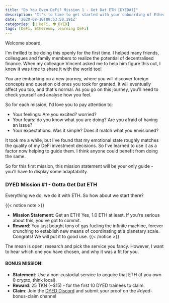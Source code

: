 ```yaml
---
title: "Do You Even DeFi? Mission 1 - Get Dat ETH [DYED#1]"
description: "It's to time to get started with your onboarding of Ethereum decentralised finance. Good luck with this first assignment!"
date: '2020-08-10T00:53:50.191Z'
categories: [🌌 DeFi, 👽 DYED]
tags: [DeFi, Ethereum, learning DeFi]
---
```


Welcome aboard,

I'm thrilled to be doing this openly for the first time. I helped many friends, colleagues and family members to realize the potential of decentralised finance. When my colleague Vincent asked me to help him figure this out, I knew it was time to share it with the world too!

You are embarking on a new journey, where you will discover foreign concepts and question old ones you took for granted. It will eventually affect you too, and that's normal. As you go on this journey, you'll need to check yourself and analyse how you feel.

So for each mission, I'd love you to pay attention to:

- Your feelings: Are you excited? worried? 
- Your fears: do you know what you are doing? Are you afraid of having an issue? 
- Your expectations: Was it simple? Does it match what you envisioned?

It took me a while, but I've found that my emotional state roughly matches the quality of my DeFi investment decisions. So I've learned to use it as a factor now helping to guide them. I think anyone could benefit from doing the same.

So for this first mission, this mission statement will be your only guide - you'll have to display some adaptability. 

### DYED Mission #1 - Gotta Get Dat ETH

Everything we do, we do it with ETH.
So how about we start there?

{{< notice note >}}
- **Mission Statement**: Get an ETH! Yes, 1.0 ETH at least. If you're serious about this, you've got to commit. 
- **Reward**: You just bought tons of gas fueling the infinite machine, forever crunching to establish new means of coordinating at a planetary scale. Congrats! We will put it to good use.
{{< /notice >}}  

The mean is open: research and pick the service you fancy. However, I want to hear which one you have chosen, and why it was a fit for you.

#### BONUS MISSION:

- **Statement**: Use a non-custodial service to acquire that ETH (if you own 0 crypto, think local). 
- **Reward**: 25 TKN (~$15) - for the first 10 DYED trainees to claim.
- **Claim**: Join the [DYED Discord](https://discord.gg/ZW8WRzX) and submit your proof on the #dyed-bonus-claim channel